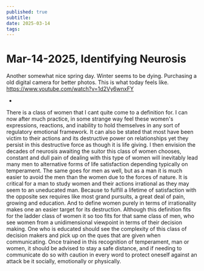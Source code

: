 ```yaml
---
published: true
subtitle: 
date: 2025-03-14
tags: 
---
```


# Mar-14-2025, Identifying Neurosis

Another somewhat nice spring day. Winter seems to be dying. Purchasing a old digital camera for better photos. This is what today feels like. https://www.youtube.com/watch?v=1d2Vy6wnxFY

-

There is a class of women that I cant quite come to a definition for. I can now after much practice, in some strange way feel these women's expressions, reactions, and inability to hold themselves in any sort of regulatory emotional framework. It can also be stated that most have been victim to their actions and its destructive power on relationships yet they persist in this destructive force as though it is life giving. I then envision the decades of neurosis awaiting the suitor this class of women chooses, constant and dull pain of dealing with this type of women will inevitably lead many men to alternative forms of life satisfaction depending typically on temperament. The same goes for men as well, but as a man it is much easier to avoid the men than the women due to the forces of nature.  It is critical for a man to study women and their actions irrational as they may seem to an uneducated man. Because to fulfill a lifetime of satisfaction with the opposite sex requires like most grand pursuits, a great deal of pain, growing and education. And to define women purely in terms of irrationality makes one an easier target for its destruction. Although this definition fits for the ladder class of women it so too fits for that same class of men, who see women from a unidimensional viewpoint in terms of their decision making. One who is educated should see the complexity of this class of decision makers and pick up on the ques that are given when communicating. Once trained in this recognition of temperament, man or women, it should be advised to stay a safe distance, and if needing to communicate do so with caution in every word to protect oneself against an attack be it socially, emotionally or physically.